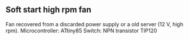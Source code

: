 Soft start  high rpm fan
------------------------
Fan recovered from a discarded power supply or a old server (12 V, high rpm).
Microcontroller: ATtiny85
Switch: NPN transistor TIP120
